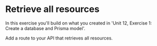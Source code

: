 # Retrieve all resources

In this exercise you'll build on what you created in 'Unit 12, Exercise 1: Create a database and Prisma model'.

Add a route to your API that retrieves all resources.